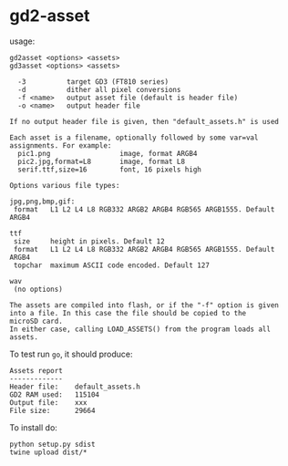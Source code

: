 # gd2-asset


usage:
    
    gd2asset <options> <assets>
    gd3asset <options> <assets>

      -3          target GD3 (FT810 series)
      -d          dither all pixel conversions
      -f <name>   output asset file (default is header file)
      -o <name>   output header file

    If no output header file is given, then "default_assets.h" is used

    Each asset is a filename, optionally followed by some var=val
    assignments. For example:
      pic1.png                 image, format ARGB4
      pic2.jpg,format=L8       image, format L8
      serif.ttf,size=16        font, 16 pixels high

    Options various file types:

    jpg,png,bmp,gif:
     format   L1 L2 L4 L8 RGB332 ARGB2 ARGB4 RGB565 ARGB1555. Default ARGB4

    ttf
     size     height in pixels. Default 12
     format   L1 L2 L4 L8 RGB332 ARGB2 ARGB4 RGB565 ARGB1555. Default ARGB4
     topchar  maximum ASCII code encoded. Default 127

    wav
     (no options)

    The assets are compiled into flash, or if the "-f" option is given
    into a file. In this case the file should be copied to the
    microSD card.
    In either case, calling LOAD_ASSETS() from the program loads all
    assets.

To test run `go`, it should produce:

    Assets report
    -------------
    Header file:    default_assets.h
    GD2 RAM used:   115104
    Output file:    xxx
    File size:      29664

To install do:

    python setup.py sdist
    twine upload dist/*
